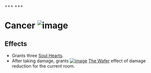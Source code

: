 +++
+++

 # Cancer ![image](/image/Cancer.png) 


Effects
---------


* Grants three [Soul Hearts](/wiki/Health#Soul_Hearts "Health").
* After taking damage, grants [![image](/image/The_Wafer.png)](/wiki/The_Wafer "The Wafer") [The Wafer](/wiki/The_Wafer "The Wafer") effect of damage reduction for the current room.


